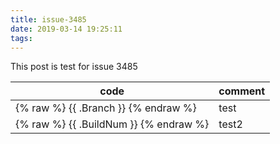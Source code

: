 ```yaml
---
title: issue-3485
date: 2019-03-14 19:25:11
tags:
---
```


This post is test for issue 3485

<!--more-->

| code            | comment |
| ----------------| ----|
| {% raw %} {{ .Branch }} {% endraw %} | test |
| {% raw %} {{ .BuildNum }} {% endraw %} | test2 |